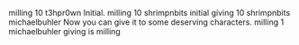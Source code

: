 milling 10 t3hpr0wn Initial.
milling 10 shrimpnbits initial
giving 10 shrimpnbits michaelbuhler Now you can give it to some deserving characters.
milling 1 michaelbuhler giving is milling
